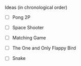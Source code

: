 Ideas (in chronological order)
- [ ] Pong 2P 
- [ ] Space Shooter
- [ ] Matching Game
- [ ] The One and Only Flappy Bird
- [ ] Snake

